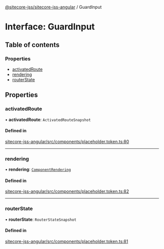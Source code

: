 [@sitecore-jss/sitecore-jss-angular](../README.md) / GuardInput

# Interface: GuardInput

## Table of contents

### Properties

- [activatedRoute](GuardInput.md#activatedroute)
- [rendering](GuardInput.md#rendering)
- [routerState](GuardInput.md#routerstate)

## Properties

### activatedRoute

• **activatedRoute**: `ActivatedRouteSnapshot`

#### Defined in

[sitecore-jss-angular/src/components/placeholder.token.ts:80](https://github.com/Sitecore/jss/blob/e9cd91178/packages/sitecore-jss-angular/src/components/placeholder.token.ts#L80)

___

### rendering

• **rendering**: [`ComponentRendering`](ComponentRendering.md)

#### Defined in

[sitecore-jss-angular/src/components/placeholder.token.ts:82](https://github.com/Sitecore/jss/blob/e9cd91178/packages/sitecore-jss-angular/src/components/placeholder.token.ts#L82)

___

### routerState

• **routerState**: `RouterStateSnapshot`

#### Defined in

[sitecore-jss-angular/src/components/placeholder.token.ts:81](https://github.com/Sitecore/jss/blob/e9cd91178/packages/sitecore-jss-angular/src/components/placeholder.token.ts#L81)
